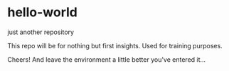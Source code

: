 # hello-world
just another repository

This repo will be for nothing but first insights. Used for training purposes.

Cheers! And leave the environment a little better you've entered it...
